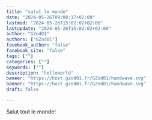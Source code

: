 ```yaml
---
title: "salut le monde"
date: "2024-05-26T09:00:17+02:00"
lastmod: "2024-05-26T15:02:02+02:00"
lastupdate: "2024-05-26T15:02:02+02:00"
author: "GZod01"
authors: ["GZod01"]
facebook_author: "false"
facebook_site: "false"
tags: [""]
categories: [""]
keywords: [""]
description: "helloworld"
baneer: "https://host.gzod01.fr/GZod01/handwave.svg"
banner: "https://host.gzod01.fr/GZod01/handwave.svg"
draft: false 

---
```

Salut tout le monde!


